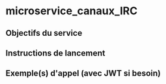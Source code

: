 # microservice_canaux_IRC

## Objectifs du service

## Instructions de lancement

## Exemple(s) d'appel (avec JWT si besoin)

